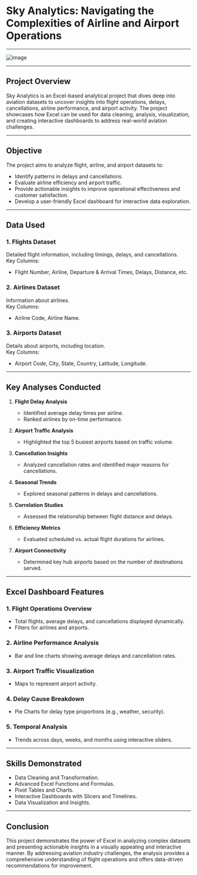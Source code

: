 # Sky Analytics: Navigating the Complexities of Airline and Airport Operations

---
![image](https://github.com/user-attachments/assets/d890c4d9-0e14-45ee-8b09-abcd106d5c0a)

---
## **Project Overview**

Sky Analytics is an Excel-based analytical project that dives deep into aviation datasets to uncover insights into flight operations, delays, cancellations, airline performance, and airport activity. The project showcases how Excel can be used for data cleaning, analysis, visualization, and creating interactive dashboards to address real-world aviation challenges.

---

## **Objective**

The project aims to analyze flight, airline, and airport datasets to:
- Identify patterns in delays and cancellations.
- Evaluate airline efficiency and airport traffic.
- Provide actionable insights to improve operational effectiveness and customer satisfaction.
- Develop a user-friendly Excel dashboard for interactive data exploration.

---

## **Data Used**

### **1. Flights Dataset**
Detailed flight information, including timings, delays, and cancellations.  
Key Columns:
- Flight Number, Airline, Departure & Arrival Times, Delays, Distance, etc.

### **2. Airlines Dataset**
Information about airlines.  
Key Columns:
- Airline Code, Airline Name.

### **3. Airports Dataset**
Details about airports, including location.  
Key Columns:
- Airport Code, City, State, Country, Latitude, Longitude.

---

## **Key Analyses Conducted**

1. **Flight Delay Analysis**  
   - Identified average delay times per airline.  
   - Ranked airlines by on-time performance.

2. **Airport Traffic Analysis**  
   - Highlighted the top 5 busiest airports based on traffic volume.

3. **Cancellation Insights**  
   - Analyzed cancellation rates and identified major reasons for cancellations.

4. **Seasonal Trends**  
   - Explored seasonal patterns in delays and cancellations.

5. **Correlation Studies**  
   - Assessed the relationship between flight distance and delays.

6. **Efficiency Metrics**  
   - Evaluated scheduled vs. actual flight durations for airlines.

7. **Airport Connectivity**  
   - Determined key hub airports based on the number of destinations served.

---

## **Excel Dashboard Features**

### **1. Flight Operations Overview**
- Total flights, average delays, and cancellations displayed dynamically.  
- Filters for airlines and airports.

### **2. Airline Performance Analysis**
- Bar and line charts showing average delays and cancellation rates.

### **3. Airport Traffic Visualization**
-  Maps to represent airport activity.

### **4. Delay Cause Breakdown**
- Pie Charts for delay type proportions (e.g., weather, security).

### **5. Temporal Analysis**
- Trends across days, weeks, and months using interactive sliders.


---

## **Skills Demonstrated**

- Data Cleaning and Transformation.  
- Advanced Excel Functions and Formulas.  
- Pivot Tables and Charts.  
- Interactive Dashboards with Slicers and Timelines.  
- Data Visualization and Insights.

---

## **Conclusion**

This project demonstrates the power of Excel in analyzing complex datasets and presenting actionable insights in a visually appealing and interactive manner. By addressing aviation industry challenges, the analysis provides a comprehensive understanding of flight operations and offers data-driven recommendations for improvement.

